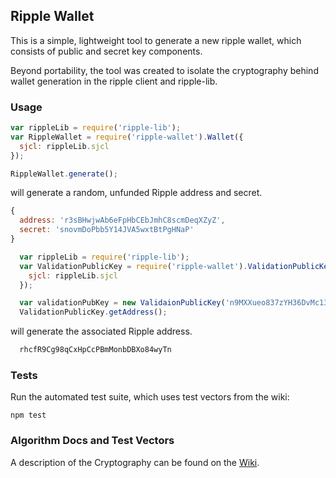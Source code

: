 ## Ripple Wallet

This is a simple, lightweight tool to generate a new ripple wallet,
which consists of public and secret key components.

Beyond portability, the tool was created to isolate the cryptography
behind wallet generation in the ripple client and ripple-lib.

### Usage

  ```js
  var rippleLib = require('ripple-lib');
  var RippleWallet = require('ripple-wallet').Wallet({
    sjcl: rippleLib.sjcl
  });

  RippleWallet.generate();
  ```
    
will generate a random, unfunded Ripple address and secret.

  ```js
  { 
    address: 'r3sBHwjwAb6eFpHbCEbJmhC8scmDeqXZyZ',
    secret: 'snovmDoPbb5Y14JVA5wxtBtPgHNaP' 
  }
  ```

```js
  var rippleLib = require('ripple-lib');
  var ValidationPublicKey = require('ripple-wallet').ValidationPublicKey({
    sjcl: rippleLib.sjcl
  });

  var validationPubKey = new ValidaionPublicKey('n9MXXueo837zYH36DvMc13BwHcqtfAWNJY5czWVbp7uYTj7x17TH')
  ValidationPublicKey.getAddress();
  ```

will generate the associated Ripple address.

```js
  rhcfR9Cg98qCxHpCcPBmMonbDBXo84wyTn
```

### Tests

Run the automated test suite, which uses test vectors from the wiki:

    npm test

### Algorithm Docs and Test Vectors

A description of the Cryptography can be found on the [Wiki](https://ripple.com/wiki/Account_Family).

  
